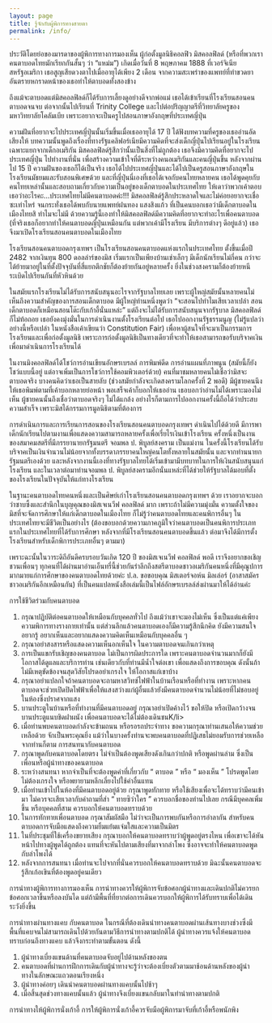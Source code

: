 ```yaml
---
layout: page
title: รู้จักกับผู้พิการทางสายตา
permalink: /info/
---
```

ประวัติโดยย่อของมารดาของผู้พิการทางการมองเห็น ผู้ก่อตั้งมูลนิธิคอลฟิว
มิสคอลฟิลด์ (หรือที่พวกเราคนตาบอดไทยมักเรียกกันสั้นๆ ว่า “แหม่ม”) เกิดเมื่อวันที่ 8 พฤษภาคม 1888 ที่เวอร์จิเนีย สหรัฐอเมริกา เธอสูญเสียดวงตาไปเมื่ออายุได้เพียง 2 เดือน จากความสะเพร่าของแพทย์ที่ทำขวดยาอันตรายหกราดหน้าของเธอทำให้ตาบอดทั้งสองข้าง

ถึงแม้จะตาบอดแต่มิสคอลฟิลด์ก็ได้รับการเลี้ยงดูอย่างดีจากพ่อแม่ เธอได้เข้าเรียนที่โรงเรียนสอนคนตาบอดจนจบ ต่อจากนั้นไปเรียนที่ Trinity College และไปต่อปริญญาตรีที่วิทยาลัยครูของมหาวิทยาลัยโคลัมเบีย เพราะอยากจะเป็นครูไปสอนภาษาอังกฤษที่ประเทศญี่ปุ่น

ความฝันที่อยากจะไปประเทศญี่ปุ่นนั้นเริ่มขึ้นเมื่อเธออายุได้ 17 ปี ได้ฟังบทความที่ครูของเธออ่านอัดเสียงให้ บทความนั้นพูดถึงเรื่องที่ทางรัฐแคลิฟอร์เนียมีความคิดที่จะส่งเด็กญี่ปุ่นไปเรียนอยู่ในโรงเรียนเฉพาะแยกจากเด็กอเมริกัน มิสคอลฟิลด์รู้สึกว่านั้นเป็นสิ่งที่ไม่ถูกต้อง เธอจึงมีความคิดที่อยากจะไปประเทศญี่ปุ่น ไปทำงานที่นั่น เพื่อสร้างความเข้าใจที่ดีระหว่างคนอเมริกันและคนญี่ปุ่นขึ้น
หลังจากผ่านไป 15 ปี ความฝันของเธอก็ได้เป็นจริง เธอได้ไปประเทศญี่ปุ่นและได้ไปเป็นครูสอนภาษาอังกฤษในโรงเรียนมัธยมและรับสอนพิเศษด้วย และที่ญี่ปุ่นนี่เองที่เธอได้เจอกับคนไทยหลายคน เธอได้พูดคุยกับคนไทยเหล่านั้นและสอบถามเกี่ยวกับความเป็นอยู่ของเด็กตาบอดในประเทศไทย ให้เดาว่าพวกเค้าตอบเธอว่าอะไรคะ...ประเทศไทยไม่มีคนตาบอดค่ะ!!!
มิสคอลฟิลด์รู้สึกประหลาดใจและไม่ค่อยอยากจะเชื่อซะเท่าไหร่ จนกระทั่งเธอได้พบกับนายแพทย์ฝนทอง แสงสิงแก้ว ที่เป็นคนบอกเธอว่ามีเด็กตาบอดในเมืองไทยสิ ทำไมจะไม่มี ด้วยความรู้นี้เองทำให้มิสคอลฟิลด์มีความคิดที่อยากจะทำอะไรเพื่อคนตาบอด (ที่จริงเธอก็อยากทำให้คนตาบอดญี่ปุ่นเหมือนกัน แต่พวกเค้ามีโรงเรียน มีบริการต่างๆ ดีอยู่แล้ว) เธอจึงมาเปิดโรงเรียนสอนคนตาบอดในเมืองไทย

โรงเรียนสอนคนตาบอดกรุงเทพฯ เป็นโรงเรียนสอนคนตาบอดแห่งแรกในประเทศไทย ตั้งขึ้นเมื่อปี 2482 จากเงินทุน 800 ดอลล่าร์ของมิส เริ่มแรกเป็นเพียงบ้านเช่าเล็กๆ มีเด็กนักเรียนไม่กี่คน กว่าจะได้ย้ายมาอยู่ในที่ตั้งปัจจุบันที่สี่แยกตึกชัยก็ต้องย้ายกันอยู่หลายครั้ง ยิ่งในช่วงสงครามก็ต้องย้ายหนีระเบิดไปเรียนกันที่หัวหินด้วย

ในสมัยแรกโรงเรียนไม่ได้รับการสนับสนุนอะไรจากรัฐบาลไทยเลย เพราะผู้ใหญ่สมัยนั้นหลายคนไม่เห็นถึงความสำคัญของการสอนเด็กตาบอด มีผู้ใหญ่ท่านหนึ่งพูดว่า “จะสอนไปทำไมเสียเวลาเปล่า สอนเด็กตาบอดก็เหมือนสอนโต๊ะกับเก้าอี้นั่นแหล่ะ” แต่ถึงจะไม่ได้รับการสนับสนุนจากรัฐบาล มิสคอลฟิลด์ก็ไม่ท้อถอย เธอยังคงมุ่งมั่นในการดำเนินงานตั้งโรงเรียนต่อไป เธอไปออกงานรัฐธรรมนูญ (ไม่รู้แปลว่าอย่างนี้หรือเปล่า ในหนังสือเค้าเขียนว่า Constitution Fair) เพื่อหาผู้สนใจที่จะมาเป็นกรรมการโรงเรียนและเพื่อก่อตั้งมูลนิธิ เพราะการก่อตั้งมูลนิธิเป็นทางเดียวที่จะทำให้เธอสามารถขอรับบริจาคเงินเพื่อมาดำเนินการโรงเรียนได้

ในงานมิงคอลฟิลด์ได้โชว์การอ่านเขียนอักษรเบรลล์ การพิมพ์ดีด การอ่านแผนที่ภาพนูน (สมัยนี้ก็ยังโชว์แบบนี้อยู่ แต่อาจเพิ่มเป็นการโชว์การใช้คอมพิวเตอร์ด้วย) คนที่มาชมหลายคนไม่เชื่อว่ามิสจะตาบอดจริง บางคนคิดว่าเธอเป็นสายลับ (ช่วงสมัยกำลังจะเกิดสงครามโลกครั้งที่ 2 พอดี) มีผู้ชายคนนึงให้เธอพิมพ์ตามที่เค้าบอกหลายย่อหน้า พอเสร็จเค้าก็บอกให้เธออ่าน เธอบอกว่าอ่านไม่ได้เพราะมองไม่เห็น ผู้ชายคนนั้นถึงเชื่อว่าตาบอดจริงๆ ไม่ได้แกล้ง อย่างไรก็ตามการไปออกงานครั้งนี้ถือได้ว่าประสบความสำเร็จ เพราะมิสได้กรรมการมูลนิธิตามที่ต้องการ

การดำเนินการและการเรียนการสอนของโรงเรียนสอนคนตาบอดกรุงเทพฯ ดำเนินไปได้ด้วยดี มีการพาเด็กนักเรียนไปตามงานเพื่อแสดงความสามารถหลายครั้งเพื่อเรี่ยไรเงินเข้าโรงเรียน ครั้งหนึ่งเป็นงานของสมาคมสตรีที่มีภรรยานายกรัฐมนตรี จอมพล ป. พิบูลย์สงคราม เป็นแม่งาน ในครั้งนี้โรงเรียนได้รับบริจาคเป็นเงินจำนวนไม่น้อยจากทั้งบรรดาภรรยาคนใหญ่คนโตทั้งหลายในสมัยนั้น และจากท่านนายกรัฐมนตรีเองด้วย และหลังจากงานนี้เองที่ทางรัฐบาลไทยได้เริ่มเข้ามามีบทบาทในการให้เงินสนับสนุนแก่โรงเรียน และในเวลาต่อมาท่านจอมพล ป. พิบูลย์สงครามอีกนั่นแหล่ะที่ได้ช่วยให้รัฐบาลได้มอบที่ตั้งของโรงเรียนในปัจจุบันให้แก่ทางโรงเรียน

ในฐานะคนตาบอดไทยคนหนึ่งและเป็นศิษย์เก่าโรงเรียนสอนคนตาบอดกรุงเทพฯ ด้วย เราอยากจะบอกว่าซาบซึ้งและสำนึกในบุญคุณของมิสเจเนวีฟ คอลฟิลด์ มาก เพราะถ้าไม่มีความมุ่งมั่น ความตั้งใจของมิสที่จะจัดการศึกษาให้แก่เด็กตาบอดในเมืองไทย ก็ไม่รู้ว่าคนตาบอดไทยและคนพิการอื่นๆ ในประเทศไทยจะมีชีวิตเป็นอย่างไร (ต้องขอบอกด้วยความภาคภูมิใจว่าคนตาบอดเป็นคนพิการประเภทแรกในประเทศไทยที่ได้รับการศึกษา หลังจากที่มีโรงเรียนสอนคนตาบอดขึ้นแล้ว ต่อมาจึงได้มีการตั้งโรงเรียนสำหรับเด็กพิการประเภทอื่นๆ ตามมา)

เพราะฉะนั้นในวาระดิถีอันดีครบรอบวันเกิด 120 ปี ของมิสเจเนวีฟ คอลฟิลด์ พอดี เราจึงอยากขอเชิญชวนเพื่อนๆ ทุกคนที่ได้ผ่านมาอ่านเอ็นทรี่นี้ช่วยกันรำลึกถึงสตรีตาบอดชาวอเมริกันคนหนึ่งที่มีคุณูปการมากมายแก่การศึกษาของคนตาบอดไทยด้วยค่ะ
ป.ล. ขอขอบคุณ มิสเตอร์จอห์น มิลเล่อร์ (อาสาสมัครชาวอเมริกันอีกเหมือนกัน) ที่เป็นคนแปลหนังสือเล่มนี้เป็นไฟล์อักษรเบรลล์ส่งผ่านมาให้ได้อ่านค่ะ

การใช้ชีวิตร่วมกับคนตาบอด
1. กรุณาปฏิบัติต่อคนตาบอดให้เหมือนกับบุคคลทั่วไป ถึงแม้ว่าเขาจะมองไม่เห็น ซึ่งเป็นแต่แค่เพียงความพิการทางรางกายเท่านั้น แต่ส่วนลึกแล้วคนตาบอดเองก็มีความรู้สึกนึกคิด ยังมีความสนใจอยากรู้ อยากเห็นและอยากแสดงความคิดเห็นเหมือนกับบุคคลอื่น ๆ
2. กรุณาอย่าสงสารหรือแสดงความเห็นอกเห็นใจ ในความตาบอดจนเกินกว่าเหตุ
3. การเป็นแขกรับเชิญของคนตาบอด ไม่เป็นการผิดประการใด เพราะคนตาบอดจำนวนมากก็ยังมีโอกาสได้ดูแลและบริการท่าน เช่นเดียวกับที่ท่านมีน้ำใจต่อเขา เพื่อแสดงถึงการขอบคุณ ดังนั้นถ้าไม่มีเหตุขัดข้องจนสุดวิสัยโปรดอย่าเกรงใจ ให้โอกาสแก่เขาบ้าง
4. กรุณาอย่าแปลกใจถ้าคนตาบอดจะถามหาสวิทซ์ไฟฟ้าในบ้านเรือนหรือที่ทำงาน เพราะหากคนตาบอดจะช่วยเปิดปิดไฟฟ้าเพื่อให้แสงสว่างแก่ผู้อื่นแล้วยังมีคนตาบอดจำนวนไม่น้อยที่ไม่ชอบอยู่ในห้องซึ่งปราศจากแสง
5. บานประตูในบ้านหรือที่ทำงานที่มีคนตาบอดอยู่ กรุณาอย่าเปิดค้างไว้ ขอให้ปิด หรือเปิดกว้างจนบานประตูแนบชิดฝาผนัง เพื่อคนตาบอดจะได้ไม่ต้องเดินชนK/li>
6. เมื่อท่านพบคนตาบอดกำลังจะข้ามถนน หรือรอรถประจำทาง ขอความกรุณาท่านเสนอให้ความช่วยเหลือด้วย จักเป็นพระคุณยิ่ง แม้ว่าในบางครั้งท่านจะพบคนตาบอดที่ปฎิเสธไม่ยอมรับการช่วยเหลือจากท่านก็ตาม
การสนทนากับคนตาบอด
1. กรุณาพูดกับคนตาบอดโดยตรง ไม่จำเป็นต้องพูดเสียงดังเกินกว่าปกติ หรือพูดผ่านล่าม ซึ่งเป็นเพื่อนหรือผู้นำทางของคนตาบอด
2. ระหว่างสนทนา หากจำเป็นที่จะต้องพูดคำที่เกี่ยวกับ “ ตาบอด ” หรือ “ มองเห็น ” โปรดพูดโดยไม่ต้องเกรงใจ หรือพยายามหลีกเลี่ยงไปใช้คำอื่นแทน
3. เมื่อท่านเข้าไปในห้องที่มีคนตาบอดอยู่ด้วย กรุณาพูดทักทาย หรือใช้เสียงเพื่อจะได้ทราบว่ามีคนเข้ามา ไม่ควรจะเสียเวลากับคำถามที่ส่า “ ทายซิว่าใคร ” ควรบอกชื่อของท่านไปเลย กรณีมีบุคคลเพิ่มขึ้น หรือบุคคลที่สาม ควรบอกให้คนตาบอดทราบด้วย
4. ในการทักทายเพื่อนตาบอด กรุณาสัมผัสมือ ไม่ว่าจะเป็นการพบกันหรือการอำลากัน สำหรับคนตาบอดการจับมือแสดงถึงความยิ้มแย้มแจ่มใสและความเป็นมิตร
5. ในที่ประชุมที่ใช้เครื่องขยายเสียง กรุณาบอกให้คนตาบอดทราบว่าผู้พูดอยู่ตรงไหน เพื่อเขาจะได้หันหน้าไปทางผู้พูดได้ถูกต้อง แทนที่จะหันไปตามเสียงที่มาจากลำโพง ซึ่งอาจจะทำให้คนตาบอดพูดกับลำโพงได้
6. หลังจากการสนทนา เมื่อท่านจะไปจากที่นั่นควรบอกให้คนตาบอดทราบด้วย มิฉะนั้นคนตาบอดจะรู้สึกเก้อเขินที่ต้องพูดอยู่คนเดียว


การนำทางผู้พิการทางการมองเห็น
การนำทางควรให้ผู้พิการจับข้อศอกผู้นำทางและเดินปกติไม่ควรยกข้อศอกเวลาขึ้นหรือลงบันได
แต่ถ้ามีพื้นที่ที่ยากต่อการเดินควรบอกให้ผู้พิการได้รับทราบเพื่อได้เดินระวังยิ่งขึ้น


การนำทางผ่านทางแคบ กับคนตาบอด
ในกรณีที่ต้องเดินนำทางคนตาบอดผ่านเส้นทางบางช่วงซึ่งมีพื้นที่แคบจนไม่สามารถเดินไปด้วยกันตามวิธีการนำทางตามปกติได้ ผู้นำทางควรแจ้งให้คนตาบอดทราบก่อนถึงทางแคบ แล้วจึงกระทำตามขั้นตอน ดังนี้
1. ผู้นำทางเบี่ยงแขนด้านที่คนตาบอดจับอยู่ไปด้านหลังของตน
2. คนตาบอดที่ผ่านการฝึกการเดินกับผู้นำทางจะรู้ว่าจะต้องเบี่ยงตัวตามมาช้อนด้านหลังของผู้นำทางในลักษณะแถวตอนเรียงหนึ่ง
3. ผู้นำทางค่อยๆ เดินนำคนตาบอดผ่านทางแคบนั้นไปช้าๆ
4. เมื่อสิ้นสุดช่วงทางแคบนั้นแล้ว ผู้นำทางจึงเบี่ยงแขนกลับมาในท่านำทางตามปกติ

การนำทางให้ผู้พิการนั่งเก้าอี้
การให้ผู้พิการนั่งเก้าอี้ควรจับมือผู้พิการมาจับที่เก้าอี้หรือพนักพิง
